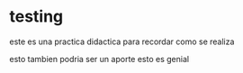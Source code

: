 # testing

este es una practica didactica para recordar como se realiza

esto tambien podria ser un aporte esto es genial

